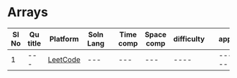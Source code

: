 # Arrays

| Sl No | Qu title | Platform                            | Soln Lang |   | Time comp | Space comp | difficulty |    | approach |
| --     | ---     |   ------                            | ---       |-- | ---       | ---        | ----       | -- | ---------|
| 1    | ---       | [LeetCode](/LeetCode/leetcodeQuestions.md) | ---       |   | ---       | ---        | ----       |    | ---------|
